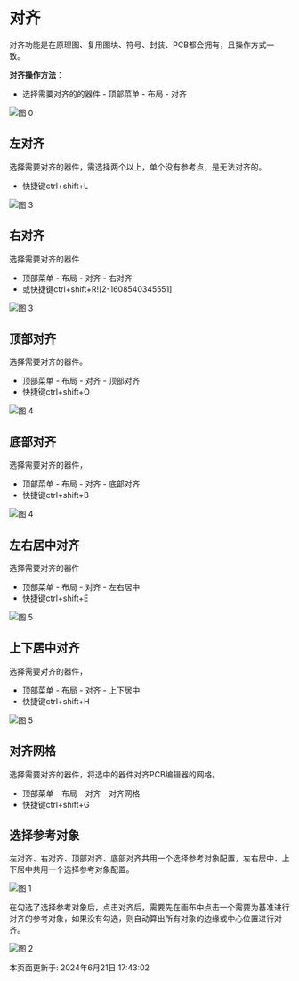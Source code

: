 # 对齐[​](https://prodocs.lceda.cn/cn/pcb/layout-align/#%E5%AF%B9%E9%BD%90)

对齐功能是在原理图、复用图块、符号、封装、PCB都会拥有，且操作方式一致。

**对齐操作方法**：

- 选择需要对齐的的器件 - 顶部菜单 - 布局 - 对齐

![图 0](https://prodocs.lceda.cn/storage/images/cn/pcb/layout-align/layout-align_20240621_172124.jpg)

## 左对齐[​](https://prodocs.lceda.cn/cn/pcb/layout-align/#%E5%B7%A6%E5%AF%B9%E9%BD%90)

选择需要对齐的器件，需选择两个以上，单个没有参考点，是无法对齐的。

- 快捷键ctrl+shift+L

![图 3](https://prodocs.lceda.cn/storage/images/cn/pcb/layout-align/layout-align_20240621_172125.jpg)

## 右对齐[​](https://prodocs.lceda.cn/cn/pcb/layout-align/#%E5%8F%B3%E5%AF%B9%E9%BD%90)

选择需要对齐的器件

- 顶部菜单 - 布局 - 对齐 - 右对齐
- 或快捷键ctrl+shift+R![2-1608540345551]

![图 3](https://prodocs.lceda.cn/storage/images/cn/pcb/layout-align/layout-align_20240621_172125.jpg)

## 顶部对齐[​](https://prodocs.lceda.cn/cn/pcb/layout-align/#%E9%A1%B6%E9%83%A8%E5%AF%B9%E9%BD%90)

选择需要对齐的器件。

- 顶部菜单 - 布局 - 对齐 - 顶部对齐
- 快捷键ctrl+shift+O

![图 4](https://prodocs.lceda.cn/storage/images/cn/pcb/layout-align/layout-align_20240621_172126.jpg)

## 底部对齐[​](https://prodocs.lceda.cn/cn/pcb/layout-align/#%E5%BA%95%E9%83%A8%E5%AF%B9%E9%BD%90)

选择需要对齐的器件，

- 顶部菜单 - 布局 - 对齐 - 底部对齐
- 快捷键ctrl+shift+B

![图 4](https://prodocs.lceda.cn/storage/images/cn/pcb/layout-align/layout-align_20240621_172126.jpg)

## 左右居中对齐[​](https://prodocs.lceda.cn/cn/pcb/layout-align/#%E5%B7%A6%E5%8F%B3%E5%B1%85%E4%B8%AD%E5%AF%B9%E9%BD%90)

选择需要对齐的器件

- 顶部菜单 - 布局 - 对齐 - 左右居中
- 快捷键ctrl+shift+E

![图 5](https://prodocs.lceda.cn/storage/images/cn/pcb/layout-align/layout-align_20240621_172127.jpg)

## 上下居中对齐[​](https://prodocs.lceda.cn/cn/pcb/layout-align/#%E4%B8%8A%E4%B8%8B%E5%B1%85%E4%B8%AD%E5%AF%B9%E9%BD%90)

选择需要对齐的器件，

- 顶部菜单 - 布局 - 对齐 - 上下居中
- 快捷键ctrl+shift+H

![图 5](https://prodocs.lceda.cn/storage/images/cn/pcb/layout-align/layout-align_20240621_172127.jpg)

## 对齐网格[​](https://prodocs.lceda.cn/cn/pcb/layout-align/#%E5%AF%B9%E9%BD%90%E7%BD%91%E6%A0%BC)

选择需要对齐的器件，将选中的器件对齐PCB编辑器的网格。

- 顶部菜单 - 布局 - 对齐 - 对齐网格
- 快捷键ctrl+shift+G

## 选择参考对象[​](https://prodocs.lceda.cn/cn/pcb/layout-align/#%E9%80%89%E6%8B%A9%E5%8F%82%E8%80%83%E5%AF%B9%E8%B1%A1)

左对齐、右对齐、顶部对齐、底部对齐共用一个选择参考对象配置，左右居中、上下居中共用一个选择参考对象配置。

![图 1](https://prodocs.lceda.cn/storage/images/cn/pcb/layout-align/layout-align_20240621_172128.jpg)

在勾选了选择参考对象后，点击对齐后，需要先在画布中点击一个需要为基准进行对齐的参考对象，如果没有勾选，则自动算出所有对象的边缘或中心位置进行对齐。

![图 2](https://prodocs.lceda.cn/storage/images/cn/pcb/layout-align/layout-align_20240621_172129.jpg)

本页面更新于: 2024年6月21日 17:43:02